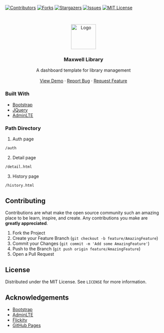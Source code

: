 [![Contributors][contributors-shield]][contributors-url]
[![Forks][forks-shield]][forks-url]
[![Stargazers][stars-shield]][stars-url]
[![Issues][issues-shield]][issues-url]
[![MIT License][license-shield]][license-url]



<!-- PROJECT LOGO -->
<br />
<p align="center">
  <a href="https://chandrapd.github.io/maxwell-library">
    <img src="https://chandrapd.github.io/maxwell-library/auth/assets/images/bookshelf.png" alt="Logo" width="80" height="80">
  </a>

  <h3 align="center">Maxwell Library</h3>

  <p align="center">
    A dashboard template for library management
    <br />
    <br />
    <a href="https://chandrapd.github.io/maxwell-library">View Demo</a>
    ·
    <a href="https://github.com/chandraPD/maxwell-library/issues">Report Bug</a>
    ·
    <a href="https://github.com/chandraPD/maxwell-library/issues">Request Feature</a>
  </p>
</p>



### Built With

* [Bootstrap](https://getbootstrap.com)
* [JQuery](https://jquery.com)
* [AdminLTE](https://adminlte.io)



### Path Directory

1. Auth page
```sh
/auth
```
2. Detail page
```sh
/detail.html
```
3. History page
```sh
/history.html
```

<!-- CONTRIBUTING -->
## Contributing

Contributions are what make the open source community such an amazing place to be learn, inspire, and create. Any contributions you make are **greatly appreciated**.

1. Fork the Project
2. Create your Feature Branch (`git checkout -b feature/AmazingFeature`)
3. Commit your Changes (`git commit -m 'Add some AmazingFeature'`)
4. Push to the Branch (`git push origin feature/AmazingFeature`)
5. Open a Pull Request



<!-- LICENSE -->
## License

Distributed under the MIT License. See `LICENSE` for more information.


<!-- ACKNOWLEDGEMENTS -->
## Acknowledgements
* [Bootstrap](https://www.getbootstrap.com)
* [AdminLTE](https://adminlte.io)
* [Flickity](https://flickity.metafizzy.co/)
* [GitHub Pages](https://pages.github.com)


<!-- MARKDOWN LINKS & IMAGES -->
<!-- https://www.markdownguide.org/basic-syntax/#reference-style-links -->
[contributors-shield]: https://img.shields.io/github/contributors/othneildrew/Best-README-Template.svg?style=flat-square
[contributors-url]: https://github.com/othneildrew/Best-README-Template/graphs/contributors
[forks-shield]: https://img.shields.io/github/forks/othneildrew/Best-README-Template.svg?style=flat-square
[forks-url]: https://github.com/othneildrew/Best-README-Template/network/members
[stars-shield]: https://img.shields.io/github/stars/othneildrew/Best-README-Template.svg?style=flat-square
[stars-url]: https://github.com/othneildrew/Best-README-Template/stargazers
[issues-shield]: https://img.shields.io/github/issues/othneildrew/Best-README-Template.svg?style=flat-square
[issues-url]: https://github.com/othneildrew/Best-README-Template/issues
[license-shield]: https://img.shields.io/github/license/othneildrew/Best-README-Template.svg?style=flat-square
[license-url]: https://github.com/othneildrew/Best-README-Template/blob/master/LICENSE.txt
[linkedin-shield]: https://img.shields.io/badge/-LinkedIn-black.svg?style=flat-square&logo=linkedin&colorB=555
[linkedin-url]: https://linkedin.com/in/othneildrew
[product-screenshot]: images/screenshot.png